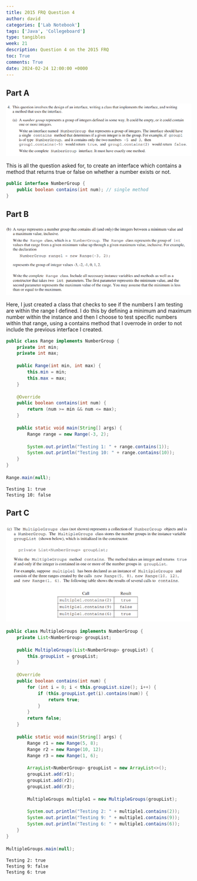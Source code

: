 ```yaml
---
title: 2015 FRQ Question 4
author: david
categories: ['Lab Notebook']
tags: ['Java', 'Collegeboard']
type: tangibles
week: 21
description: Question 4 on the 2015 FRQ
toc: True
comments: True
date: 2024-02-24 12:00:00 +0000
---
```


## Part A

![](/assets/img/post_images/2015-4a.png)

This is all the question asked for, to create an interface which contains a method that returns true or false on whether a number exists or not.


```java
public interface NumberGroup {
    public boolean contains(int num); // single method
}
```

## Part B

![](/assets/img/post_images/2015-4b.png)

Here, I just created a class that checks to see if the numbers I am testing are within the range I defined. I do this by defining a minimum and maximum number within the instance and then I choose to test specific numbers within that range, using a contains method that I overrode in order to not include the previous interface I created.


```java
public class Range implements NumberGroup {
    private int min;
    private int max;

    public Range(int min, int max) {
        this.min = min;
        this.max = max;
    }

    @Override
    public boolean contains(int num) {
        return (num >= min && num <= max);
    }

    public static void main(String[] args) {
        Range range = new Range(-3, 2);

        System.out.println("Testing 1: " + range.contains(1));
        System.out.println("Testing 10: " + range.contains(10));
    }
}

Range.main(null);
```

    Testing 1: true
    Testing 10: false


## Part C

![](/assets/img/post_images/2015-4c.png)


```java
public class MultipleGroups implements NumberGroup {
    private List<NumberGroup> groupList;

    public MultipleGroups(List<NumberGroup> groupList) {
        this.groupList = groupList;
    }

    @Override
    public boolean contains(int num) {
        for (int i = 0; i < this.groupList.size(); i++) {
            if (this.groupList.get(i).contains(num)) {
                return true;
            }
        }
        return false;
    }

    public static void main(String[] args) {
        Range r1 = new Range(5, 8);
        Range r2 = new Range(10, 12);
        Range r3 = new Range(1, 6);

        ArrayList<NumberGroup> groupList = new ArrayList<>();
        groupList.add(r1);
        groupList.add(r2);
        groupList.add(r3);

        MultipleGroups multiple1 = new MultipleGroups(groupList);

        System.out.println("Testing 2: " + multiple1.contains(2));
        System.out.println("Testing 9: " + multiple1.contains(9));
        System.out.println("Testing 6: " + multiple1.contains(6));
    }
}

MultipleGroups.main(null);
```

    Testing 2: true
    Testing 9: false
    Testing 6: true

